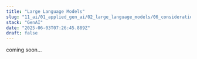 ```yaml
---
title: "Large Language Models"
slug: "11_ai/01_applied_gen_ai/02_large_language_models/06_considerations"
stack: "GenAI"
date: "2025-06-03T07:26:45.889Z"
draft: false
---
```


coming soon...
